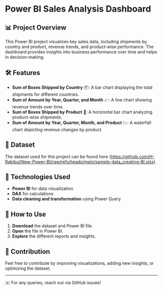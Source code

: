 # Power BI Sales Analysis Dashboard

## 📊 Project Overview
This Power BI project visualizes key sales data, including shipments by country and product, revenue trends, and product-wise performance. The dashboard provides insights into business performance over time and helps in decision-making.

## 🛠️ Features
- **Sum of Boxes Shipped by Country** 📦: A bar chart displaying the total shipments for different countries.
- **Sum of Amount by Year, Quarter, and Month** 📈: A line chart showing revenue trends over time.
- **Sum of Boxes Shipped by Product** 🍫: A horizontal bar chart analyzing product-wise shipments.
- **Sum of Amount by Year, Quarter, Month, and Product** 📉: A waterfall chart depicting revenue changes by product.

## 📂 Dataset
The dataset used for this project can be found here (https://github.com/H-Rakibul/New-Power-BI/raw/refs/heads/main/sample-data_creating-BI.xlsx).

## 📌 Technologies Used
- **Power BI** for data visualization
- **DAX** for calculations
- **Data cleaning and transformation** using Power Query

## 🚀 How to Use
1. **Download** the dataset and Power BI file.
2. **Open** the file in Power BI.
3. **Explore** the different reports and insights.

## 📢 Contribution
Feel free to contribute by improving visualizations, adding new insights, or optimizing the dataset.

---

✉️ For any queries, reach out via GitHub issues!
